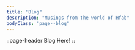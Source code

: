 ```yaml
---
title: "Blog"
description: "Musings from the world of Hfab"
bodyClass: "page--blog"
---
```


::page-header
Blog Here!
::